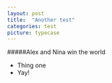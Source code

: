 ```yaml
---
layout: post
title:  "Another test"
categories: test
picture: typecase
---
```



#####Alex and Nina win the world

* Thing one
* Yay!